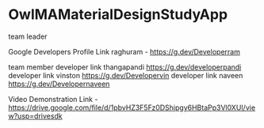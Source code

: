 # OwlMAMaterialDesignStudyApp
team leader

Google Developers Profile Link raghuram - https://g.dev/Developerram

team member 
developer link thangapandi https://g.dev/developerpandi
developer link   vinston     https://g.dev/Developervin
 developer link naveen  https://g.dev/Developernaveen

Video Demonstration Link - https://drive.google.com/file/d/1pbvHZ3F5Fz0DShjpgy6HBtaPp3Vl0XUI/view?usp=drivesdk
